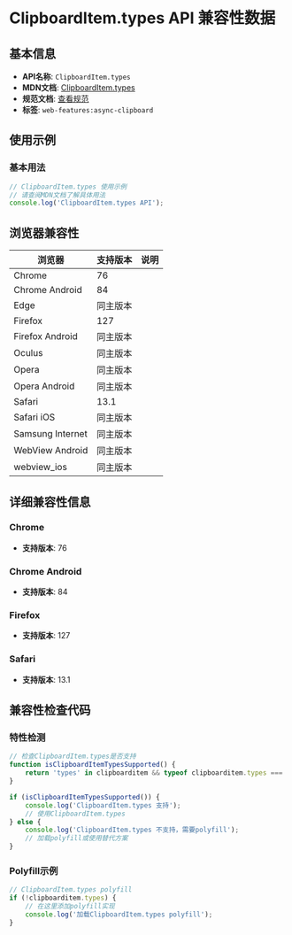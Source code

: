 # ClipboardItem.types API 兼容性数据

## 基本信息

- **API名称**: `ClipboardItem.types`
- **MDN文档**: [ClipboardItem.types](https://developer.mozilla.org/docs/Web/API/ClipboardItem/types)
- **规范文档**: [查看规范](https://w3c.github.io/clipboard-apis/#dom-clipboarditem-types)
- **标签**: `web-features:async-clipboard`

## 使用示例

### 基本用法

```javascript
// ClipboardItem.types 使用示例
// 请查阅MDN文档了解具体用法
console.log('ClipboardItem.types API');
```

## 浏览器兼容性

| 浏览器 | 支持版本 | 说明 |
|--------|----------|------|
| Chrome | 76 |  |
| Chrome Android | 84 |  |
| Edge | 同主版本 |  |
| Firefox | 127 |  |
| Firefox Android | 同主版本 |  |
| Oculus | 同主版本 |  |
| Opera | 同主版本 |  |
| Opera Android | 同主版本 |  |
| Safari | 13.1 |  |
| Safari iOS | 同主版本 |  |
| Samsung Internet | 同主版本 |  |
| WebView Android | 同主版本 |  |
| webview_ios | 同主版本 |  |

## 详细兼容性信息

### Chrome

- **支持版本**: 76

### Chrome Android

- **支持版本**: 84

### Firefox

- **支持版本**: 127

### Safari

- **支持版本**: 13.1

## 兼容性检查代码

### 特性检测

```javascript
// 检查ClipboardItem.types是否支持
function isClipboardItemTypesSupported() {
    return 'types' in clipboarditem && typeof clipboarditem.types === 'function';
}

if (isClipboardItemTypesSupported()) {
    console.log('ClipboardItem.types 支持');
    // 使用ClipboardItem.types
} else {
    console.log('ClipboardItem.types 不支持，需要polyfill');
    // 加载polyfill或使用替代方案
}
```

### Polyfill示例

```javascript
// ClipboardItem.types polyfill
if (!clipboarditem.types) {
    // 在这里添加polyfill实现
    console.log('加载ClipboardItem.types polyfill');
}
```

